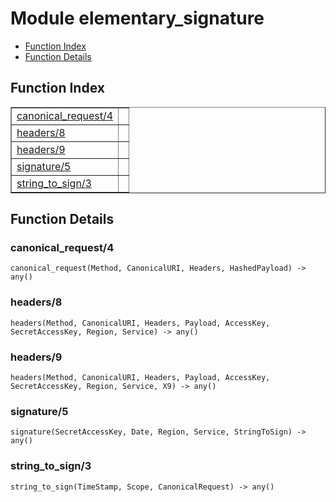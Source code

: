 

# Module elementary_signature #
* [Function Index](#index)
* [Function Details](#functions)

<a name="index"></a>

## Function Index ##


<table width="100%" border="1" cellspacing="0" cellpadding="2" summary="function index"><tr><td valign="top"><a href="#canonical_request-4">canonical_request/4</a></td><td></td></tr><tr><td valign="top"><a href="#headers-8">headers/8</a></td><td></td></tr><tr><td valign="top"><a href="#headers-9">headers/9</a></td><td></td></tr><tr><td valign="top"><a href="#signature-5">signature/5</a></td><td></td></tr><tr><td valign="top"><a href="#string_to_sign-3">string_to_sign/3</a></td><td></td></tr></table>


<a name="functions"></a>

## Function Details ##

<a name="canonical_request-4"></a>

### canonical_request/4 ###

`canonical_request(Method, CanonicalURI, Headers, HashedPayload) -> any()`

<a name="headers-8"></a>

### headers/8 ###

`headers(Method, CanonicalURI, Headers, Payload, AccessKey, SecretAccessKey, Region, Service) -> any()`

<a name="headers-9"></a>

### headers/9 ###

`headers(Method, CanonicalURI, Headers, Payload, AccessKey, SecretAccessKey, Region, Service, X9) -> any()`

<a name="signature-5"></a>

### signature/5 ###

`signature(SecretAccessKey, Date, Region, Service, StringToSign) -> any()`

<a name="string_to_sign-3"></a>

### string_to_sign/3 ###

`string_to_sign(TimeStamp, Scope, CanonicalRequest) -> any()`

